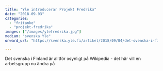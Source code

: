 ```yaml
---
title: "Yle introducerar Projekt Fredrika"
date: "2018-09-03"
categories: 
  - "fritanke"
  - "projekt-fredrika"
images: ["/images/ylefredrika.jpg"]
medium: "svenska Yle"
onward_url: "https://svenska.yle.fi/artikel/2018/09/04/det-svenska-i-finland-ar-alltfor-osynligt-pa-wikipedia-det-har-vill-en"

---
```


Det svenska i Finland är alltför osynligt på Wikipedia - det här vill en arbetsgrupp nu ändra på
